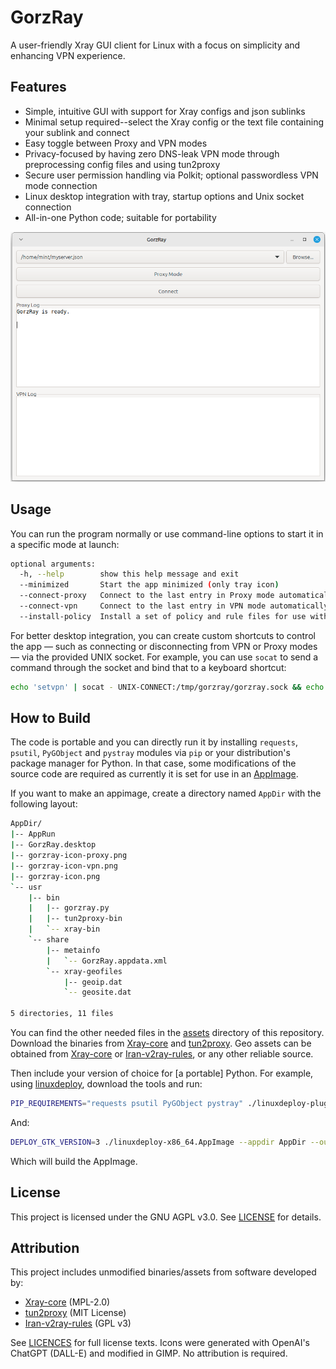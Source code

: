 # GorzRay

A user-friendly Xray GUI client for Linux with a focus on simplicity and enhancing VPN experience.

## Features
- Simple, intuitive GUI with support for Xray configs and json sublinks
- Minimal setup required--select the Xray config or the text file containing your sublink and connect
- Easy toggle between Proxy and VPN modes
- Privacy-focused by having zero DNS-leak VPN mode through preprocessing config files and using tun2proxy
- Secure user permission handling via Polkit; optional passwordless VPN mode connection
- Linux desktop integration with tray, startup options and Unix socket connection
- All-in-one Python code; suitable for portability

![GorzRay Screenshot](assets/GorzRay-screenshot.png)

## Usage

You can run the program normally or use command-line options to start it in a specific mode at launch:

```bash
optional arguments:
  -h, --help        show this help message and exit
  --minimized       Start the app minimized (only tray icon)
  --connect-proxy   Connect to the last entry in Proxy mode automatically with startup
  --connect-vpn     Connect to the last entry in VPN mode automatically with startup
  --install-policy  Install a set of policy and rule files for use with Polkit for passwordless authentication in VPN mode
```

For better desktop integration, you can create custom shortcuts to control the app — such as connecting or disconnecting from VPN or Proxy modes — via the provided UNIX socket. For example, you can use `socat` to send a command through the socket and bind that to a keyboard shortcut:

```bash
echo 'setvpn' | socat - UNIX-CONNECT:/tmp/gorzray/gorzray.sock && echo 'connect' | socat - UNIX-CONNECT:/tmp/gorzray/gorzray.sock
```

## How to Build

The code is portable and you can directly run it by installing `requests`, `psutil`, `PyGObject` and `pystray` modules via `pip` or your distribution's package manager for Python. In that case, some modifications of the source code are required as currently it is set for use in an [AppImage](https://github.com/AppImage/AppImageKit).

If you want to make an appimage, create a directory named `AppDir` with the following layout:

```bash
AppDir/
|-- AppRun
|-- GorzRay.desktop
|-- gorzray-icon-proxy.png
|-- gorzray-icon-vpn.png
|-- gorzray-icon.png
`-- usr
    |-- bin
    |   |-- gorzray.py
    |   |-- tun2proxy-bin
    |   `-- xray-bin
    `-- share
        |-- metainfo
        |   `-- GorzRay.appdata.xml
        `-- xray-geofiles
            |-- geoip.dat
            `-- geosite.dat

5 directories, 11 files
```

You can find the other needed files in the [assets](assets) directory of this repository. Download the binaries from [Xray-core](https://github.com/XTLS/Xray-core) and [tun2proxy](https://github.com/tun2proxy/tun2proxy). Geo assets can be obtained from [Xray-core](https://github.com/XTLS/Xray-core) or [Iran-v2ray-rules](https://github.com/Chocolate4U/Iran-v2ray-rules), or any other reliable source.

Then include your version of choice for [a portable] Python. For example, using [linuxdeploy](https://github.com/linuxdeploy/linuxdeploy), download the tools and run:

```bash
PIP_REQUIREMENTS="requests psutil PyGObject pystray" ./linuxdeploy-plugin-python.sh --appdir AppDir/
```
And:

```bash
DEPLOY_GTK_VERSION=3 ./linuxdeploy-x86_64.AppImage --appdir AppDir --output appimage --icon-file AppDir/gorzray-icon.png --desktop-file AppDir/GorzRay.desktop --plugin gtk
```
Which will build the AppImage.

## License
This project is licensed under the GNU AGPL v3.0. See [LICENSE](LICENSE) for details.

## Attribution

This project includes unmodified binaries/assets from software developed by:
- [Xray-core](https://github.com/XTLS/Xray-core) (MPL-2.0)
- [tun2proxy](https://github.com/tun2proxy/tun2proxy) (MIT License)
- [Iran-v2ray-rules](https://github.com/Chocolate4U/Iran-v2ray-rules) (GPL v3)

See [LICENCES](LICENSES) for full license texts.
Icons were generated with OpenAI's ChatGPT (DALL-E) and modified in GIMP. No attribution is required.
